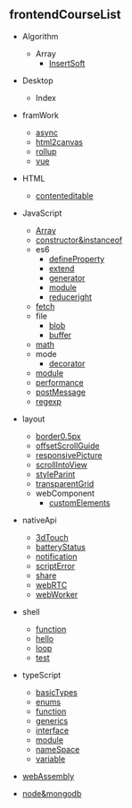 
## frontendCourseList

- Algorithm
  - Array
    - [InsertSoft](https://l1yuu.github.io/frontend-course-list/algorithm/array/insert-soft/) 
- Desktop
  - Index
- framWork
  - [async](https://l1yuu.github.io/frontend-course-list/framWork/async/)
  - [html2canvas](https://l1yuu.github.io/frontend-course-list/framWork/html2canvas/)
  - [rollup](https://l1yuu.github.io/frontend-course-list/framWork/rollup/)
  - [vue](https://l1yuu.github.io/frontend-course-list/framWork/vue/)
- HTML
  - [contenteditable](https://l1yuu.github.io/frontend-course-list/html/contenteditable/)
- JavaScript
  - [Array](https://l1yuu.github.io/frontend-course-list/javascript/array/)
  - [constructor&instanceof](https://l1yuu.github.io/frontend-course-list/javascript/constructor-and-instanceof/)
  - es6
    - [defineProperty](https://l1yuu.github.io/frontend-course-list/javascript/es6/defineProperty)
    - [extend](https://l1yuu.github.io/frontend-course-list/javascript/es6/extend)
    - [generator](https://l1yuu.github.io/frontend-course-list/javascript/es6/generator)
    - [module](https://l1yuu.github.io/frontend-course-list/javascript/es6/module)
    - [reduceright](https://l1yuu.github.io/frontend-course-list/javascript/es6/reduceright)
  - [fetch](https://l1yuu.github.io/frontend-course-list/javascript/fetch)
  - file
    - [blob](https://l1yuu.github.io/frontend-course-list/javascript/file/blob)
    - [buffer](https://l1yuu.github.io/frontend-course-list/javascript/file/buffer)
  - [math](https://l1yuu.github.io/frontend-course-list/javascript/math)
  - mode
    - [decorator](https://l1yuu.github.io/frontend-course-list/javascript/mode/decorator)
  - [module](https://l1yuu.github.io/frontend-course-list/javascript/module)
  - [performance](https://l1yuu.github.io/frontend-course-list/javascript/performance)
  - [postMessage](https://l1yuu.github.io/frontend-course-list/javascript/postMessage)
  - [regexp](https://l1yuu.github.io/frontend-course-list/javascript/regexp)

- layout
  - [border0.5px](https://l1yuu.github.io/frontend-course-list/layout/border0.5)
  - [offsetScrollGuide](https://l1yuu.github.io/frontend-course-list/layout/offset-scroll-guide)
  - [responsivePicture](https://l1yuu.github.io/frontend-course-list/layout/responsive-picture)
  - [scrollIntoView](https://l1yuu.github.io/frontend-course-list/layout/scroll-into-view)
  - [styleParint](https://l1yuu.github.io/frontend-course-list/layout/style-parint)
  - [transparentGrid](https://l1yuu.github.io/frontend-course-list/layout/transparent-grid)
  - webComponent
    - [customElements](https://l1yuu.github.io/frontend-course-list/layout/web-component/custom-elements)
- nativeApi
  - [3dTouch](https://l1yuu.github.io/frontend-course-list/native-api/3d-touch)
  - [batteryStatus](https://l1yuu.github.io/frontend-course-list/native-api/battery-status)
  - [notification](https://l1yuu.github.io/frontend-course-list/native-api/notification)
  - [scriptError](https://l1yuu.github.io/frontend-course-list/native-api/script-error)
  - [share](https://l1yuu.github.io/frontend-course-list/native-api/share)
  - [webRTC](https://l1yuu.github.io/frontend-course-list/native-api/web-rtc)
  - [webWorker](https://l1yuu.github.io/frontend-course-list/native-api/web-worker)
- shell
  - [function](https://l1yuu.github.io/frontend-course-list/shell/function)
  - [hello](https://l1yuu.github.io/frontend-course-list/shell/hello)
  - [loop](https://l1yuu.github.io/frontend-course-list/shell/loop)
  - [test](https://l1yuu.github.io/frontend-course-list/shell/test)
- typeScript
  - [basicTypes](https://l1yuu.github.io/frontend-course-list/typescript/basic-types)
  - [enums](https://l1yuu.github.io/frontend-course-list/typescript/enums)
  - [function](https://l1yuu.github.io/frontend-course-list/typescript/function)
  - [generics](https://l1yuu.github.io/frontend-course-list/typescript/generics)
  - [interface](https://l1yuu.github.io/frontend-course-list/typescript/interface)
  - [module](https://l1yuu.github.io/frontend-course-list/typescript/module)
  - [nameSpace](https://l1yuu.github.io/frontend-course-list/typescript/namespace)
  - [variable](https://l1yuu.github.io/frontend-course-list/typescript/variable)
- [webAssembly](https://l1yuu.github.io/frontend-course-list/typescript/webAssembly)
- [node&mongodb](https://l1yuu.github.io/frontend-course-list/typescript/node-mongodb-demo)

